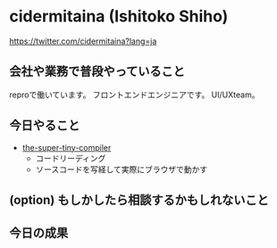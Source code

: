 # cidermitaina (Ishitoko Shiho)
https://twitter.com/cidermitaina?lang=ja

## 会社や業務で普段やっていること
reproで働いています。
フロントエンドエンジニアです。
UI/UXteam。

## 今日やること
- [the-super-tiny-compiler](https://the-super-tiny-compiler.glitch.me)
  - コードリーディング
  - ソースコードを写経して実際にブラウザで動かす


## (option) もしかしたら相談するかもしれないこと


## 今日の成果

